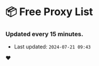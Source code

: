 # :package: Free Proxy List
### Updated every 15 minutes.

- Last updated: `2024-07-21 09:43`

:heart:
